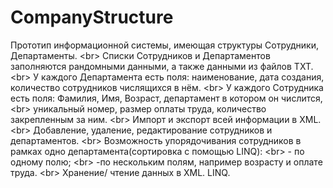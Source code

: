 # CompanyStructure
Прототип информационной системы, имеющая структуры Сотрудники, Департаменты. <br\>
Списки Сотрудников и Департаментов заполняются рандомными данными, а также данными из файлов TXT. <br\>
У каждого Департамента есть поля: наименование, дата создания, количество сотрудников числящихся в нём. <br\>
У каждого Сотрудника есть поля: Фамилия, Имя, Возраст, департамент в котором он числится, <br\>
уникальный номер, размер оплаты труда, количество закрепленным за ним. <br\>
Импорт и экспорт всей информации в XML. <br\>
Добавление, удаление, редактирование сотрудников и департаментов. <br\>
Возможность упорядочивания сотрудников в рамках одно департамента(сортировка с помощью LINQ): <br\>
           - по одному полю; <br\>
            -по нескольким полям, например возрасту и оплате труда. <br\>
Хранение/ чтение данных в XML. LINQ.
